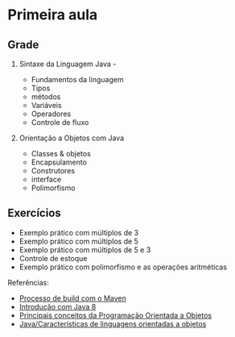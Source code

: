 # Primeira aula

## Grade

1. Sintaxe da Linguagem Java - 
   - Fundamentos da linguagem
   - Tipos
   - métodos
   - Variáveis
   - Operadores
   - Controle de fluxo

2. Orientação a Objetos com Java
   - Classes & objetos
   - Encapsulamento
   - Construtores
   - interface
   - Polimorfismo


## Exercícios

* Exemplo prático com múltiplos de 3
* Exemplo prático com múltiplos de 5
* Exemplo prático com múltiplos de 5 e 3
* Controle de estoque
* Exemplo prático com polimorfismo e as operações aritméticas


Referências:

* [Processo de build com o Maven](http://blog.caelum.com.br/processo-de-build-com-o-maven/)
* [Introdução com Java 8](http://www.mkyong.com/tutorials/java-8-tutorials/)
* [Principais conceitos da Programação Orientada a Objetos
](https://www.devmedia.com.br/principais-conceitos-da-programacao-orientada-a-objetos/32285)
* [Java/Características de linguagens orientadas a objetos
](https://pt.wikibooks.org/wiki/Java/Caracter%C3%ADsticas_de_linguagens_orientadas_a_objetos)

